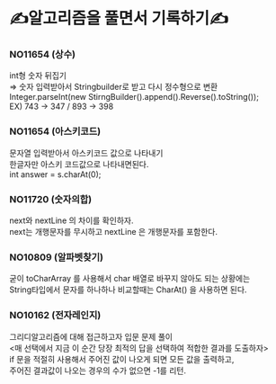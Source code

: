 
# ✍️알고리즘을 풀면서 기록하기✍️


### NO11654 (상수) <br>
int형 숫자 뒤집기 <br>
⇒ 숫자 입력받아서 Stringbuilder로 받고 다시 정수형으로 변환 <br>
Integer.parseInt(new StirngBuilder().append().Reverse().toString()); <br>
EX) 743 -> 347 / 893 -> 398 <br>

### NO11654 (아스키코드) <br>
문자열 입력받아서 아스키코드 값으로 나타내기  <br>
한글자만 아스키 코드값으로 나타내면된다.  <br>
int answer = s.charAt(0);  <br>

### NO11720 (숫자의합) <br>
next와 nextLine 의 차이를 확인하자. <br>
next는 개행문자를 무시하고 nextLine 은 개행문자를 포함한다. <br>

### NO10809 (알파벳찾기) <br>
굳이 toCharArray 를 사용해서 char 배열로 바꾸지 않아도 되는 상황에는 <br>
String타입에서 문자를 하나하나 비교할때는 CharAt() 을 사용하면 된다. <br>

### NO10162 (전자레인지) <br>
그리디알고리즘에 대해 접근하고자 입문 문제 풀이 <br>
<매 선택에서 지금 이 순간 당장 최적의 답을 선택하여 적합한 결과를 도출하자> <br>
if 문을 적절히 사용해서 주어진 값이 나오게 되면 모든 값을 출력하고, <br>
주어진 결과값이 나오는 경우의 수가 없으면 -1를 리턴. <br>
